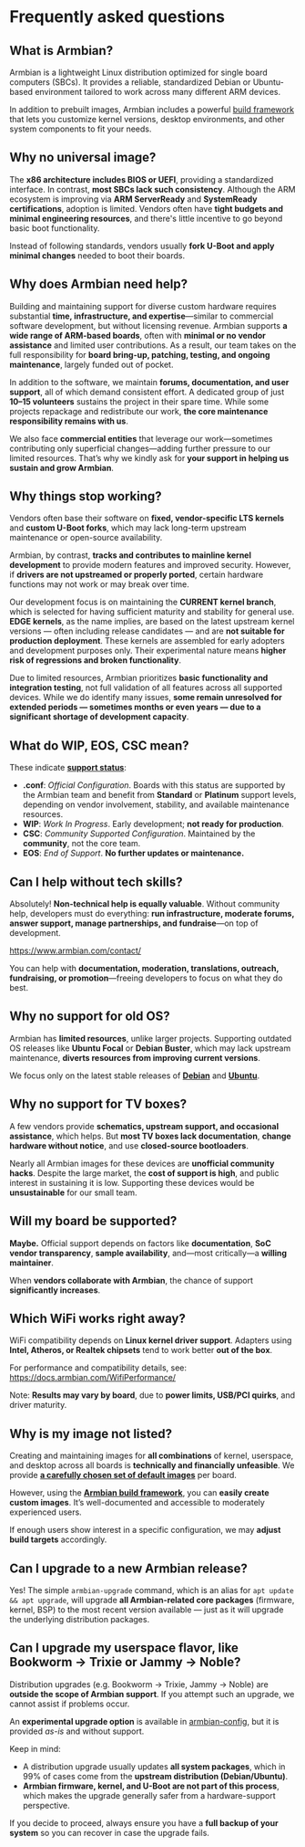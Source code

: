 # Frequently asked questions

## What is Armbian?

Armbian is a lightweight Linux distribution optimized for single board computers (SBCs). It provides a reliable, standardized Debian or Ubuntu-based environment tailored to work across many different ARM devices. 

In addition to prebuilt images, Armbian includes a powerful [build framework](https://github.com/armbian/build) that lets you customize kernel versions, desktop environments, and other system components to fit your needs.

## Why no universal image?

The **x86 architecture includes BIOS or UEFI**, providing a standardized interface. In contrast, **most SBCs lack such consistency**. Although the ARM ecosystem is improving via **ARM ServerReady** and **SystemReady certifications**, adoption is limited. Vendors often have **tight budgets and minimal engineering resources**, and there's little incentive to go beyond basic boot functionality.

Instead of following standards, vendors usually **fork U-Boot and apply minimal changes** needed to boot their boards.

## Why does Armbian need help?

Building and maintaining support for diverse custom hardware requires substantial **time, infrastructure, and expertise**—similar to commercial software development, but without licensing revenue. Armbian supports **a wide range of ARM-based boards**, often with **minimal or no vendor assistance** and limited user contributions. As a result, our team takes on the full responsibility for **board bring-up, patching, testing, and ongoing maintenance**, largely funded out of pocket.

In addition to the software, we maintain **forums, documentation, and user support**, all of which demand consistent effort. A dedicated group of just **10–15 volunteers** sustains the project in their spare time. While some projects repackage and redistribute our work, **the core maintenance responsibility remains with us**.

We also face **commercial entities** that leverage our work—sometimes contributing only superficial changes—adding further pressure to our limited resources. That’s why we kindly ask for **your support in helping us sustain and grow Armbian**.

## Why things stop working?

Vendors often base their software on **fixed, vendor-specific LTS kernels** and **custom U-Boot forks**, which may lack long-term upstream maintenance or open-source availability.

Armbian, by contrast, **tracks and contributes to mainline kernel development** to provide modern features and improved security. However, if **drivers are not upstreamed or properly ported**, certain hardware functions may not work or may break over time.

Our development focus is on maintaining the **CURRENT kernel branch**, which is selected for having sufficient maturity and stability for general use. **EDGE kernels**, as the name implies, are based on the latest upstream kernel versions — often including release candidates — and are **not suitable for production deployment**. These kernels are assembled for early adopters and development purposes only. Their experimental nature means **higher risk of regressions and broken functionality**.

Due to limited resources, Armbian prioritizes **basic functionality and integration testing**, not full validation of all features across all supported devices. While we do identify many issues, **some remain unresolved for extended periods — sometimes months or even years — due to a significant shortage of development capacity**.

## What do WIP, EOS, CSC mean?

These indicate [**support status**](https://docs.armbian.com/User-Guide_Board-Support-Rules):

- **.conf**: *Official Configuration*. Boards with this status are supported by the Armbian team and benefit from **Standard** or **Platinum** support levels, depending on vendor involvement, stability, and available maintenance resources.
- **WIP**: *Work In Progress*. Early development; **not ready for production**.
- **CSC**: *Community Supported Configuration*. Maintained by the **community**, not the core team.
- **EOS**: *End of Support*. **No further updates or maintenance.**

## Can I help without tech skills?

Absolutely! **Non-technical help is equally valuable**. Without community help, developers must do everything: **run infrastructure, moderate forums, answer support, manage partnerships, and fundraise**—on top of development.

<https://www.armbian.com/contact/>

You can help with **documentation, moderation, translations, outreach, fundraising, or promotion**—freeing developers to focus on what they do best.

## Why no support for old OS?

Armbian has **limited resources**, unlike larger projects. Supporting outdated OS releases like **Ubuntu Focal** or **Debian Buster**, which may lack upstream maintenance, **diverts resources from improving current versions**.

We focus only on the latest stable releases of [**Debian**](https://www.debian.org/releases/stable/) and [**Ubuntu**](https://wiki.ubuntu.com/Releases).

## Why no support for TV boxes?

A few vendors provide **schematics, upstream support, and occasional assistance**, which helps. But **most TV boxes lack documentation**, **change hardware without notice**, and use **closed-source bootloaders**.

Nearly all Armbian images for these devices are **unofficial community hacks**. Despite the large market, the **cost of support is high**, and public interest in sustaining it is low. Supporting these devices would be **unsustainable** for our small team.

## Will my board be supported?

**Maybe.** Official support depends on factors like **documentation**, **SoC vendor transparency**, **sample availability**, and—most critically—a **willing maintainer**.

When **vendors collaborate with Armbian**, the chance of support **significantly increases**.

## Which WiFi works right away?

WiFi compatibility depends on **Linux kernel driver support**. Adapters using **Intel, Atheros, or Realtek chipsets** tend to work better **out of the box**.

For performance and compatibility details, see:  
<https://docs.armbian.com/WifiPerformance/>

Note: **Results may vary by board**, due to **power limits, USB/PCI quirks**, and driver maturity.

## Why is my image not listed?

Creating and maintaining images for **all combinations** of kernel, userspace, and desktop across all boards is **technically and financially unfeasible**. We provide **[a carefully chosen set of default images](https://github.com/armbian/os/blob/main/userpatches/targets-release-standard-support.yaml)** per board.

However, using the [**Armbian build framework**](https://docs.armbian.com/Developer-Guide_Build-Preparation/), you can **easily create custom images**. It’s well-documented and accessible to moderately experienced users.

If enough users show interest in a specific configuration, we may **adjust build targets** accordingly.

## Can I upgrade to a new Armbian release?

Yes! The simple `armbian-upgrade` command, which is an alias for `apt update && apt upgrade`, will upgrade **all Armbian-related core packages** (firmware, kernel, BSP) to the most recent version available — just as it will upgrade the underlying distribution packages.

## Can I upgrade my userspace flavor, like Bookworm → Trixie or Jammy → Noble?

Distribution upgrades (e.g. Bookworm → Trixie, Jammy → Noble) are **outside the scope of Armbian support**. If you attempt such an upgrade, we cannot assist if problems occur.

An **experimental upgrade option** is available in [armbian-config](https://docs.armbian.com/User-Guide_Armbian-Config/System/#stable-distro-upgrade), but it is provided *as-is* and without support.

Keep in mind:

- A distribution upgrade usually updates **all system packages**, which in 99% of cases come from the **upstream distribution (Debian/Ubuntu)**.  
- **Armbian firmware, kernel, and U-Boot are not part of this process**, which makes the upgrade generally safer from a hardware-support perspective.

If you decide to proceed, always ensure you have a **full backup of your system** so you can recover in case the upgrade fails.
